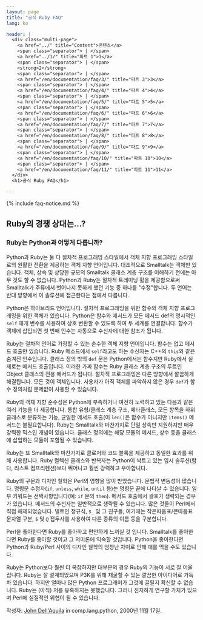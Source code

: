 ```yaml
---
layout: page
title: "공식 Ruby FAQ"
lang: ko

header: |
  <div class="multi-page">
    <a href="../" title="Content">콘텐츠</a>
    <span class="separator"> | </span>
    <a href="../1/" title="파트 1">1</a>
    <span class="separator"> | </span>
    <strong>2</strong>
    <span class="separator"> | </span>
    <a href="/en/documentation/faq/3/" title="파트 3">3</a>
    <span class="separator"> | </span>
    <a href="/en/documentation/faq/4/" title="파트 4">4</a>
    <span class="separator"> | </span>
    <a href="/en/documentation/faq/5/" title="파트 5">5</a>
    <span class="separator"> | </span>
    <a href="/en/documentation/faq/6/" title="파트 6">6</a>
    <span class="separator"> | </span>
    <a href="/en/documentation/faq/7/" title="파트 7">7</a>
    <span class="separator"> | </span>
    <a href="/en/documentation/faq/8/" title="파트 8">8</a>
    <span class="separator"> | </span>
    <a href="/en/documentation/faq/9/" title="파트 9">9</a>
    <span class="separator"> | </span>
    <a href="/en/documentation/faq/10/" title="파트 10">10</a>
    <span class="separator"> | </span>
    <a href="/en/documentation/faq/11/" title="파트 11">11</a>
  </div>
  <h1>공식 Ruby FAQ</h1>

---
```


{% include faq-notice.md %}

## Ruby의 경쟁 상대는...?

### Ruby는 Python과 어떻게 다릅니까?

Python과 Ruby는 둘 다 절차적 프로그래밍 스타일에서 객체 지향 프로그래밍
스타일로의 원활한 전환을 제공하는 객체 지향 언어입니다. 대조적으로 Smalltalk는
객체만 있습니다. 객체, 상속 및 상당한 규모의 Smalltalk 클래스 계층 구조를
이해하기 전에는 아무 것도 할 수 없습니다. Python과 Ruby는 절차적 트레이닝 휠을
제공함으로써 Smalltalk가 주류에서 벗어나지 못하게 했던 기능 중 하나를
"수정"합니다. 두 언어는 반대 방향에서 이 솔루션에 접근한다는 점에서 다릅니다.

Python은 하이브리드 언어입니다. 절차적 프로그래밍을 위한 함수와 객체 지향
프로그래밍을 위한 객체가 있습니다. Python은 함수와 메서드가 모든 메서드 def의
명시적인 `self` 매개 변수를 사용하여 상호 변환할 수 있도록 하여 두 세계를
연결합니다. 함수가 객체에 삽입되면 첫 번째 인수는 자동으로 수신자에 대한 참조가
됩니다.

Ruby는 절차적 언어로 가장할 수 있는 순수한 객체 지향 언어입니다. 함수는 없고
메서드 호출만 있습니다. Ruby 메소드에서 `self`라고도 하는 수신자는 C++의
`this`와 같은 숨겨진 인수입니다. 클래스 정의 밖의 `def` 문은 Python에서는
함수지만 Ruby에서 실제로는 메서드 호출입니다. 이러한 가짜 함수는 Ruby 클래스
계층 구조의 루트인 Object 클래스의 전용 메서드가 됩니다. 절차적 프로그래밍은
다른 방향에서 깔끔하게 해결됩니다. 모든 것이 객체입니다. 사용자가 아직 객체를
파악하지 않은 경우 `def`가 함수 정의처럼 문제없이 사용할 수 있습니다.

Ruby의 객체 지향 순수성은 Python에 부족하거나 여전히 노력하고 있는 다음과 같은
여러 기능을 더 제공합니다. 통합 유형/클래스 계층 구조, 메타클래스, 모든 항목을
하위 클래스로 분류하는 기능, 균일한 메서드 호출(이 `len()`은 함수가 아니지만
`items()` 메서드는 불필요합니다). Ruby는 Smalltalk와 마찬가지로 단일 상속만
지원하지만 매우 강력한 믹스인 개념이 있습니다. 클래스 정의에는 해당 모듈의
메서드, 상수 등을 클래스에 삽입하는 모듈이 포함될 수 있습니다.

Ruby는 또 Smalltalk와 마찬가지로 클로저와 코드 블록을 제공하고 동일한 효과를
위해 사용합니다. Ruby 컬렉션 클래스와 반복자는 Python이 싹트고 있는 임시
솔루션(람다, 리스트 컴프리헨션)보다 뛰어나고 훨씬 강력하고 우아합니다.

Ruby의 구문과 디자인 철학은 Perl의 영향을 많이 받았습니다. 문법적 변동성이
많습니다. 명령문 수정자(`if`, `unless`, `while`, `until` 등)는 명령문 끝에
나타날 수 있습니다. 일부 키워드는 선택사항입니다(예: `if` 문의 `then`). 메서드
호출에서 괄호가 생략되는 경우가 있습니다. 메서드의 수신자는 일반적으로 생략될 수
있습니다. 많은 것들이 Perl에서 직접 해제되었습니다. 빌트인 정규식, `$_` 및 그
친구들, 여기에는 작은따옴표/큰따옴표 문자열 구분, `$` 및 `@` 접두사를 사용하여
다른 종류의 이름 등을 구분합니다.

Perl을 좋아한다면 Ruby를 좋아하고 편안하게 느끼실 것 입니다. Smalltalk를
좋아한다면 Ruby를 좋아할 것이고 그 의미론에 익숙할 것입니다. Python을 좋아한다면
Python과 Ruby/Perl 사이의 디자인 철학의 엄청난 차이로 인해 애를 먹을 수도
있습니다.

Ruby는 Python보다 훨씬 더 복잡하지만 대부분의 경우 Ruby의 기능이 서로 잘
어울립니다. Ruby는 잘 설계되었으며 P3K를 위해 채굴할 수 있는 깔끔한 아이디어로
가득 차 있습니다. 하지만 얼마나 많은 Python 프로그래머가 그것에 끌릴지 확신할 수
없습니다. Ruby는 (아직) 저를 유혹하지는 못했습니다. 그러나 진지하게 연구할
가치가 있으며 Perl에 실질적인 위협이 될 수 있습니다.

작성자: [John Dell'Aquila](mailto:jbd@alum.mit.edu) in comp.lang.python,
2000년 11월 17일.
